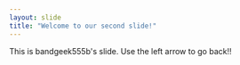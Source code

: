 ```yaml
---
layout: slide
title: "Welcome to our second slide!"
---
```

This is bandgeek555b's slide.
Use the left arrow to go back!!